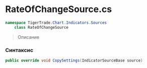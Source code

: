 
# RateOfChangeSource.cs
```csharp
namespace TigerTrade.Chart.Indicators.Sources  
    class RateOfChangeSource
```

> Описание

### Синтаксис
```csharp
public override void CopySettings(IndicatorSourceBase source)
```
